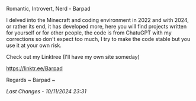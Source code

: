 Romantic, Introvert, Nerd - Barpad

I delved into the Minecraft and coding environment in 2022 and with 2024, or rather its end, it has developed more, here you will find projects written for yourself or for other people, the code is from ChatuGPT with my corrections so don't expect too much, I try to make the code stable but you use it at your own risk.

Check out my Linktree (I'll have my own site someday)

https://linktr.ee/Barpad

Regards ~ Barpad ~

*Last Changes - 10/11/2024 23:31*
